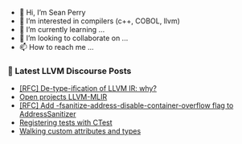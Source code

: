 - 👋 Hi, I’m Sean Perry
- 👀 I’m interested in compilers (c++, COBOL, llvm)
- 🌱 I’m currently learning ...
- 💞️ I’m looking to collaborate on ...
- 📫 How to reach me ...

<!---
s66perry/s66perry is a ✨ special ✨ repository because its `README.md` (this file) appears on your GitHub profile.
You can click the Preview link to take a look at your changes.
--->
### 📕 Latest LLVM Discourse Posts

<!-- DISCOURSE-LLVM:START -->
- [[RFC] De-type-ification of LLVM IR: why?](https://discourse.llvm.org/t/rfc-de-type-ification-of-llvm-ir-why/88257?page=4#post_81)
- [Open projects LLVM-MLIR](https://discourse.llvm.org/t/open-projects-llvm-mlir/88382#post_1)
- [[RFC] Add -fsanitize-address-disable-container-overflow flag to AddressSanitizer](https://discourse.llvm.org/t/rfc-add-fsanitize-address-disable-container-overflow-flag-to-addresssanitizer/88349#post_12)
- [Registering tests with CTest](https://discourse.llvm.org/t/registering-tests-with-ctest/88363#post_12)
- [Walking custom attributes and types](https://discourse.llvm.org/t/walking-custom-attributes-and-types/88359#post_5)
<!-- DISCOURSE-LLVM:END -->
